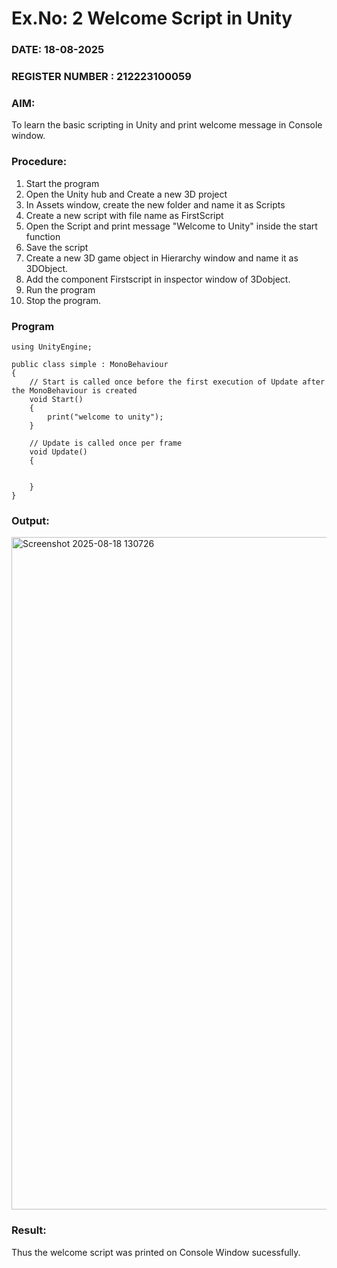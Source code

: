 # Ex.No: 2  Welcome Script in Unity
### DATE: 18-08-2025                                                                           
### REGISTER NUMBER : 212223100059
### AIM: 
 To learn the basic scripting in Unity and print welcome message in Console window. 
### Procedure:
1. Start the program
2. Open the Unity hub and Create a new 3D project
3. In Assets window, create the new folder and name it as Scripts
4. Create a new script with file name as FirstScript
5. Open the Script and print message "Welcome to Unity" inside the start function
6. Save the script
7. Create a new 3D game object in Hierarchy window and name it as 3DObject.
8. Add the component Firstscript in inspector window of 3Dobject.
9. Run the program
10. Stop the program.
### Program 
```
using UnityEngine;

public class simple : MonoBehaviour
{
    // Start is called once before the first execution of Update after the MonoBehaviour is created
    void Start()
    {
        print("welcome to unity");
    }

    // Update is called once per frame
    void Update()
    {
        
        
    }
}

```
### Output:
<img width="1911" height="1076" alt="Screenshot 2025-08-18 130726" src="https://github.com/user-attachments/assets/ff88e75f-e663-405c-a0a1-b28ad343d90f" />



### Result:
Thus the welcome script was printed on Console Window  sucessfully.
